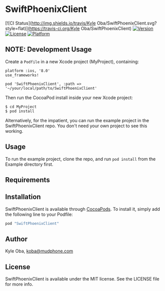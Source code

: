 # SwiftPhoenixClient

[![CI Status](http://img.shields.io/travis/Kyle Oba/SwiftPhoenixClient.svg?style=flat)](https://travis-ci.org/Kyle Oba/SwiftPhoenixClient)
[![Version](https://img.shields.io/cocoapods/v/SwiftPhoenixClient.svg?style=flat)](http://cocoapods.org/pods/SwiftPhoenixClient)
[![License](https://img.shields.io/cocoapods/l/SwiftPhoenixClient.svg?style=flat)](http://cocoapods.org/pods/SwiftPhoenixClient)
[![Platform](https://img.shields.io/cocoapods/p/SwiftPhoenixClient.svg?style=flat)](http://cocoapods.org/pods/SwiftPhoenixClient)


## NOTE: Development Usage

Create a `Podfile` in a new Xcode project (MyProject), containing:
````
platform :ios, '8.0'
use_frameworks!

pod 'SwiftPhoenixClient', :path => '~/your/local/path/to/SwiftPhoenixClient'
````

Then run the CocoaPod install inside your new Xcode project:
````
$ cd MyProject
$ pod install
````

Alternatively, for the impatient, you can run the example project in the SwiftPhoenixClient repo. You don't need your own project to see this working.

## Usage

To run the example project, clone the repo, and run `pod install` from the Example directory first.

## Requirements

## Installation

SwiftPhoenixClient is available through [CocoaPods](http://cocoapods.org). To install
it, simply add the following line to your Podfile:

```ruby
pod "SwiftPhoenixClient"
```

## Author

Kyle Oba, koba@mudphone.com

## License

SwiftPhoenixClient is available under the MIT license. See the LICENSE file for more info.
